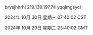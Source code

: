 brysjhhrhl 219.139.197.74 yqqlmgsycl

2024年 10月 30日 星期三 07:40:02 CST

2024年 10月 29日 星期二 23:40:02 GMT

